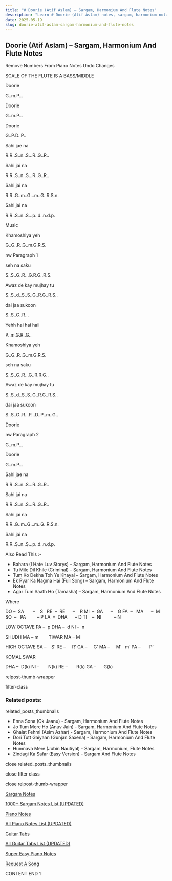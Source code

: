 ```yaml
---
title: "# Doorie (Atif Aslam) – Sargam, Harmonium And Flute Notes"
description: "Learn # Doorie (Atif Aslam) notes, sargam, harmonium notations and flute notes. Easy step-by-step tutorial for beginners."
date: 2025-05-19
slug: doorie-atif-aslam-sargam-harmonium-and-flute-notes
---
```


## Doorie (Atif Aslam) – Sargam, Harmonium And Flute Notes

Remove Numbers From Piano Notes
Undo Changes

SCALE OF THE FLUTE IS A BASS/MIDDLE

Doorie

G..m.P…

Doorie

G..m.P…

Doorie

G..P.D..P..

Sahi jae na

R.R..S..n..S…R..G..R..

Sahi jai na

R.R..S..n..S…R..G..R..

Sahi jai na

R.R..G..m..G…m..G..R.S.n.

Sahi jai na

R.R..S..n..S…p..d..n.d.p.

Music

Khamoshiya yeh

G..G..R..G..m.G.R.S.

nw Paragraph 1

seh na saku

S..S..G..R…G.R.G..R.S.

Awaz de kay mujhay tu

S..S..d..S..S..G..R.G..R.S..

dai jaa sukoon

S..S..G..R…

Yehh hai hai haii

P..m.G.R..G..

Khamoshiya yeh

G..G..R..G..m.G.R.S.

seh na saku

S..S..G..R…G..R.R.G..

Awaz de kay mujhay tu

S..S..d..S..S..G..R.G..R.S..

dai jaa sukoon

S..S..G..R…P…D..P..m..G..

Doorie

nw Paragraph 2

G..m.P…

Doorie

G..m.P…

Sahi jae na

R.R..S..n..S…R..G..R..

Sahi jai na

R.R..S..n..S…R..G..R..

Sahi jai na

R.R..G..m..G…m..G..R.S.n.

Sahi jai na

R.R..S..n..S…p..d..n.d.p.

Also Read This :-

* Bahara (I Hate Luv Storys) – Sargam, Harmonium And Flute Notes
* Tu Mile Dil Khile (Criminal) – Sargam, Harmonium And Flute Notes
* Tum Ko Dekha Toh Ye Khayal – Sargam, Harmonium And Flute Notes
* Ek Pyar Ka Nagma Hai (Full Song) – Sargam, Harmonium And Flute Notes
* Agar Tum Saath Ho (Tamasha) – Sargam, Harmonium And Flute Notes

Where

DO –  SA       –    S  
RE  –  RE      –    R
MI  –  GA      –    G
FA  –   MA      –  M
SO  –   PA         – P
LA  –  DHA      – D
TI    –  NI          – N

LOW OCTAVE
PA –  p
DHA –  d
NI –  n

SHUDH MA – m        TIWAR MA – M

HIGH OCTAVE
SA –    S’
RE –     R’
GA –     G’
MA –     M’   m’
PA –       P’

KOMAL SWAR

DHA –  D(k)
NI –       N(k)
RE –       R(k)
GA –      G(k)

relpost-thumb-wrapper

filter-class

### Related posts:

related_posts_thumbnails

* Enna Sona (Ok Jaanu) - Sargam, Harmonium And Flute Notes
* Jo Tum Mere Ho (Anuv Jain) - Sargam, Harmonium And Flute Notes
* Ghalat Fehmi (Asim Azhar) - Sargam, Harmonium And Flute Notes
* Dori Tutt Gaiyaan (Gunjan Saxena) - Sargam, Harmonium And Flute Notes
* Humnava Mere (Jubin Nautiyal) - Sargam, Harmonium, Flute Notes
* Zindagi Ka Safar (Easy Version) - Sargam And Flute Notes

close related_posts_thumbnails

close filter class

close relpost-thumb-wrapper

[Sargam Notes](https://www.notationsworld.com/sargam-notes.html)

[1000+ Sargam Notes List (UPDATED)](https://www.notationsworld.com/all-songs-list-sargam-notes.html)

[Piano Notes](https://www.notationsworld.com/piano-notes.html)

[All Piano Notes List (UPDATED)](https://www.notationsworld.com/all-songs-list-piano-notes.html)

[Guitar Tabs](https://www.notationsworld.com/guitar-tabs.html)

[All Guitar Tabs List (UPDATED)](https://www.notationsworld.com/all-songs-list-guitar-tabs.html)

[Super Easy Piano Notes](https://studywall.in/)

[Request A Song](https://www.notationsworld.com/request-a-song.html)

CONTENT END 1

